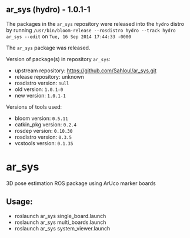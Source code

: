 ## ar_sys (hydro) - 1.0.1-1

The packages in the `ar_sys` repository were released into the `hydro` distro by running `/usr/bin/bloom-release --rosdistro hydro --track hydro ar_sys --edit` on `Tue, 16 Sep 2014 17:44:33 -0000`

The `ar_sys` package was released.

Version of package(s) in repository `ar_sys`:
- upstream repository: https://github.com/Sahloul/ar_sys.git
- release repository: unknown
- rosdistro version: `null`
- old version: `1.0.1-0`
- new version: `1.0.1-1`

Versions of tools used:
- bloom version: `0.5.11`
- catkin_pkg version: `0.2.4`
- rosdep version: `0.10.30`
- rosdistro version: `0.3.5`
- vcstools version: `0.1.35`


ar_sys
======

3D pose estimation ROS package using ArUco marker boards

## Usage:
- roslaunch ar_sys single_board.launch
- roslaunch ar_sys multi_boards.launch
- roslaunch ar_sys system_viewer.launch
